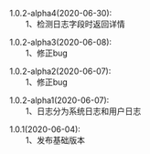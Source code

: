 1.0.2-alpha4(2020-06-30):  
　　1、检测日志字段时返回详情

1.0.2-alpha3(2020-06-08):  
　　1、修正bug

1.0.2-alpha2(2020-06-07):  
　　1、修正bug

1.0.2-alpha1(2020-06-07):  
　　1、日志分为系统日志和用户日志  

1.0.1(2020-06-04):  
　　1、发布基础版本  